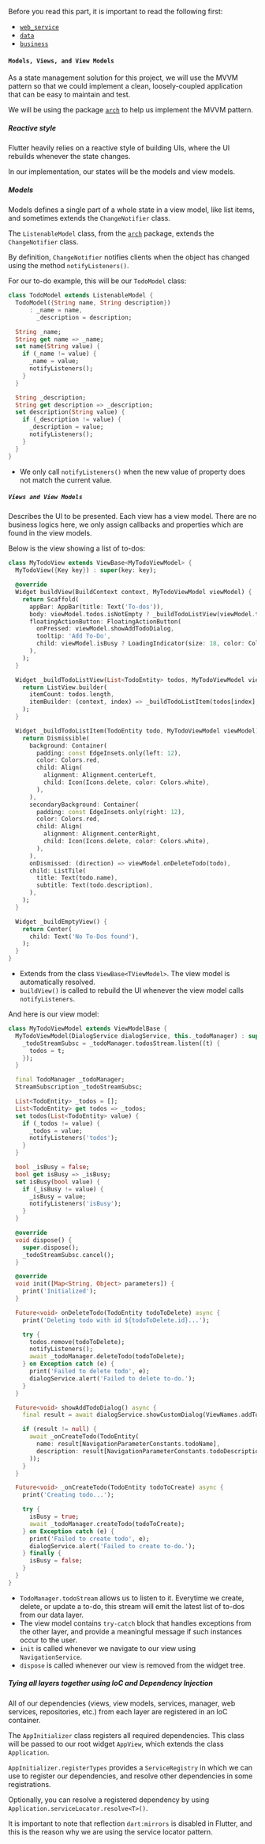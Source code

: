 Before you read this part, it is important to read the following first:
- [`web_service`](../one_bataan_league_pass_web_service/readme.md)
- [`data`](../one_bataan_league_pass_data/readme.md)
- [`business`](../one_bataan_league_pass_business/readme.md)

#### `Models, Views, and View Models`

As a state management solution for this project, we will use the MVVM pattern so that we could implement a clean, loosely-coupled application that can be easy to maintain and test.

We will be using the package [`arch`](pub.dev/packages/arch) to help us implement the MVVM pattern.

##### Reactive style

Flutter heavily relies on a reactive style of building UIs, where the UI rebuilds whenever the state changes.

In our implementation, our states will be the models and view models.

##### Models

Models defines a single part of a whole state in a view model, like list items, and sometimes extends the `ChangeNotifier` class.

The `ListenableModel` class, from the [`arch`](pub.dev/packages/arch) package, extends the `ChangeNotifier` class.

By definition, `ChangeNotifier` notifies clients when the object has changed using the method `notifyListeners()`.

For our to-do example, this will be our `TodoModel` class:

```dart
class TodoModel extends ListenableModel {
  TodoModel({String name, String description})
      : _name = name,
        _description = description;

  String _name;
  String get name => _name;
  set name(String value) {
    if (_name != value) {
      _name = value;
      notifyListeners();
    }
  }

  String _description;
  String get description => _description;
  set description(String value) {
    if (_description != value) {
      _description = value;
      notifyListeners();
    }
  }
}
```
- We only call `notifyListeners()` when the new value of property does not match the current value.

##### `Views and View Models`

Describes the UI to be presented. Each view has a view model. There are no business logics here, we only assign callbacks and properties which are found in the view models.

Below is the view showing a list of to-dos:

```dart
class MyTodoView extends ViewBase<MyTodoViewModel> {
  MyTodoView({Key key}) : super(key: key);

  @override
  Widget buildView(BuildContext context, MyTodoViewModel viewModel) {
    return Scaffold(
      appBar: AppBar(title: Text('To-dos')),
      body: viewModel.todos.isNotEmpty ? _buildTodoListView(viewModel.todos, viewModel) : _buildEmptyView(),
      floatingActionButton: FloatingActionButton(
        onPressed: viewModel.showAddTodoDialog,
        tooltip: 'Add To-Do',
        child: viewModel.isBusy ? LoadingIndicator(size: 18, color: Colors.white) : Icon(Icons.add),
      ),
    );
  }

  Widget _buildTodoListView(List<TodoEntity> todos, MyTodoViewModel viewModel) {
    return ListView.builder(
      itemCount: todos.length,
      itemBuilder: (context, index) => _buildTodoListItem(todos[index], viewModel),
    );
  }

  Widget _buildTodoListItem(TodoEntity todo, MyTodoViewModel viewModel) {
    return Dismissible(
      background: Container(
        padding: const EdgeInsets.only(left: 12),
        color: Colors.red,
        child: Align(
          alignment: Alignment.centerLeft,
          child: Icon(Icons.delete, color: Colors.white),
        ),
      ),
      secondaryBackground: Container(
        padding: const EdgeInsets.only(right: 12),
        color: Colors.red,
        child: Align(
          alignment: Alignment.centerRight,
          child: Icon(Icons.delete, color: Colors.white),
        ),
      ),
      onDismissed: (direction) => viewModel.onDeleteTodo(todo),
      child: ListTile(
        title: Text(todo.name),
        subtitle: Text(todo.description),
      ),
    );
  }

  Widget _buildEmptyView() {
    return Center(
      child: Text('No To-Dos found'),
    );
  }
}

```
- Extends from the class `ViewBase<TViewModel>`. The view model is automatically resolved.
- `buildView()` is called to rebuild the UI whenever the view model calls `notifyListeners`.

And here is our view model:

```dart
class MyTodoViewModel extends ViewModelBase {
  MyTodoViewModel(DialogService dialogService, this._todoManager) : super(dialogService: dialogService) {
    _todoStreamSubsc = _todoManager.todosStream.listen((t) {
      todos = t;
    });
  }

  final TodoManager _todoManager;
  StreamSubscription _todoStreamSubsc;

  List<TodoEntity> _todos = [];
  List<TodoEntity> get todos => _todos;
  set todos(List<TodoEntity> value) {
    if (_todos != value) {
      _todos = value;
      notifyListeners('todos');
    }
  }

  bool _isBusy = false;
  bool get isBusy => _isBusy;
  set isBusy(bool value) {
    if (_isBusy != value) {
      _isBusy = value;
      notifyListeners('isBusy');
    }
  }

  @override
  void dispose() {
    super.dispose();
    _todoStreamSubsc.cancel();
  }

  @override
  void init([Map<String, Object> parameters]) {
    print('Initialized');
  }

  Future<void> onDeleteTodo(TodoEntity todoToDelete) async {
    print('Deleting todo with id ${todoToDelete.id}...');

    try {
      todos.remove(todoToDelete);
      notifyListeners();
      await _todoManager.deleteTodo(todoToDelete);
    } on Exception catch (e) {
      print('Failed to delete todo', e);
      dialogService.alert('Failed to delete to-do.');
    }
  }

  Future<void> showAddTodoDialog() async {
    final result = await dialogService.showCustomDialog(ViewNames.addTodoDialog);

    if (result != null) {
      await _onCreateTodo(TodoEntity(
        name: result[NavigationParameterConstants.todoName],
        description: result[NavigationParameterConstants.todoDescription],
      ));
    }
  }

  Future<void> _onCreateTodo(TodoEntity todoToCreate) async {
    print('Creating todo...');

    try {
      isBusy = true;
      await _todoManager.createTodo(todoToCreate);
    } on Exception catch (e) {
      print('Failed to create todo', e);
      dialogService.alert('Failed to create to-do.');
    } finally {
      isBusy = false;
    }
  }
}
```
- `TodoManager.todoStream` allows us to listen to it. Everytime we create, delete, or update a to-do, this stream will emit the latest list of to-dos from our data layer.
- The view model contains `try-catch` block that handles exceptions from the other layer, and provide a meaningful message if such instances occur to the user.
- `init` is called whenever we navigate to our view using `NavigationService`.
- `dispose` is called whenever our view is removed from the widget tree.

##### Tying all layers together using IoC and Dependency Injection

All of our dependencies (views, view models, services, manager, web services, repositories, etc.) from each layer are registered in an IoC container.

The `AppInitializer` class registers all required dependencies. This class will be passed to our root widget `AppView`, which extends the class `Application`.

`AppInitializer.registerTypes` provides a `ServiceRegistry` in which we can use to register our dependencies, and resolve other dependencies in some registrations.

Optionally, you can resolve a registered dependency by using `Application.serviceLocator.resolve<T>()`.

It is important to note that reflection `dart:mirrors` is disabled in Flutter, and this is the reason why we are using the service locator pattern.
